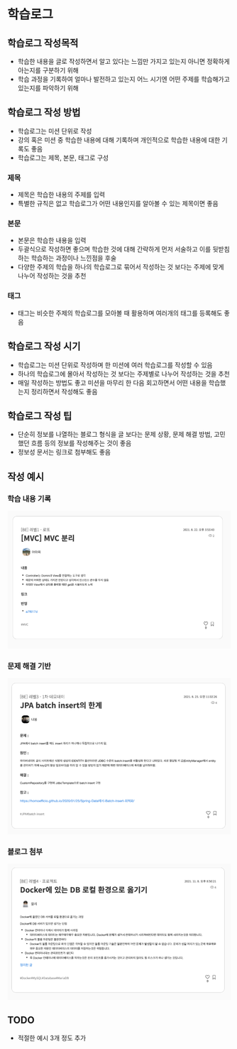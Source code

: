 # 학습로그

## 학습로그 작성목적

- 학습한 내용을 글로 작성하면서 알고 있다는 느낌만 가지고 있는지 아니면 정확하게 아는지를 구분하기 위해
- 학습 과정을 기록하여 얼마나 발전하고 있는지 어느 시기엔 어떤 주제를 학습해가고 있는지를 파악하기 위해

## 학습로그 작성 방법

- 학습로그는 미션 단위로 작성
- 강의 혹은 미션 중 학습한 내용에 대해 기록하며 개인적으로 학습한 내용에 대한 기록도 좋음
- 학습로그는 제목, 본문, 태그로 구성

### 제목

- 제목은 학습한 내용의 주제를 입력
- 특별한 규칙은 없고 학습로그가 어떤 내용인지를 알아볼 수 있는 제목이면 좋음

### 본문

- 본문은 학습한 내용을 입력
- 두괄식으로 작성하면 좋으며 학습한 것에 대해 간략하게 먼저 서술하고 이를 뒷받침하는 학습하는 과정이나 느낀점을 후술
- 다양한 주제의 학습을 하나의 학습로그로 묶어서 작성하는 것 보다는 주제에 맞게 나누어 작성하는 것을 추천

### 태그

- 태그는 비슷한 주제의 학습로그를 모아볼 때 활용하며 여러개의 태그를 등록해도 좋음

## 학습로그 작성 시기

- 학습로그는 미션 단위로 작성하며 한 미션에 여러 학습로그를 작성할 수 있음
- 하나의 학습로그에 몰아서 작성하는 것 보다는 주제별로 나누어 작성하는 것을 추천
- 매일 작성하는 방법도 좋고 미션을 마무리 한 다음 회고하면서 어떤 내용을 학습했는지 정리하면서 작성해도 좋음

## 학습로그 작성 팁

- 단순히 정보를 나열하는 블로그 형식을 글 보다는 문제 상황, 문제 해결 방법, 고민했던 흐름 등의 정보를 작성해주는 것이 좋음
- 정보성 문서는 링크로 첨부해도 좋음

## 작성 예시

### 학습 내용 기록

![img_1.png](images/img_1.png)

### 문제 해결 기반

![img_2.png](images/img_2.png)

### 블로그 첨부

![img_3.png](images/img_3.png)

## TODO

- 적절한 예시 3개 정도 추가